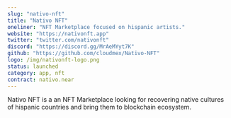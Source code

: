 ```yaml
---
slug: "nativo-nft"
title: "Nativo NFT"
oneliner: "NFT Marketplace focused on hispanic artists."
website: "https://nativonft.app"
twitter: "twitter.com/nativonft"
discord: "https://discord.gg/MrAeMYyt7K"
github: "https://github.com/cloudmex/Nativo-NFT"
logo: /img/nativonft-logo.png
status: launched
category: app, nft
contract: nativo.near
---
```


Nativo NFT is a an NFT Marketplace looking for recovering native cultures of hispanic countries and bring them to blockchain ecosystem.
